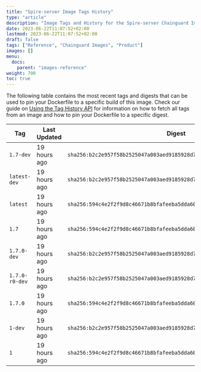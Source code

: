 ```yaml
---
title: "Spire-server Image Tags History"
type: "article"
description: "Image Tags and History for the Spire-server Chainguard Image"
date: 2023-06-22T11:07:52+02:00
lastmod: 2023-06-22T11:07:52+02:00
draft: false
tags: ["Reference", "Chainguard Images", "Product"]
images: []
menu:
  docs:
    parent: "images-reference"
weight: 700
toc: true
---
```


The following table contains the most recent tags and digests that can be used to pin your Dockerfile to a specific build of this image. Check our guide on [Using the Tag History API](/chainguard/chainguard-images/using-the-tag-history-api/) for information on how to fetch all tags from an image and how to pin your Dockerfile to a specific digest.

| Tag            | Last Updated | Digest                                                                    |
|----------------|--------------|---------------------------------------------------------------------------|
| `1.7-dev`      | 19 hours ago | `sha256:b2c2e957f58b2525047a003aed9185928d7336266da128244d3f124b04364404` |
| `latest-dev`   | 19 hours ago | `sha256:b2c2e957f58b2525047a003aed9185928d7336266da128244d3f124b04364404` |
| `latest`       | 19 hours ago | `sha256:594c4e2f2f9d8c46671b8bfafeeba5dda6092deabb5b9e6c19db0d0cae122e28` |
| `1.7`          | 19 hours ago | `sha256:594c4e2f2f9d8c46671b8bfafeeba5dda6092deabb5b9e6c19db0d0cae122e28` |
| `1.7.0-dev`    | 19 hours ago | `sha256:b2c2e957f58b2525047a003aed9185928d7336266da128244d3f124b04364404` |
| `1.7.0-r0-dev` | 19 hours ago | `sha256:b2c2e957f58b2525047a003aed9185928d7336266da128244d3f124b04364404` |
| `1.7.0`        | 19 hours ago | `sha256:594c4e2f2f9d8c46671b8bfafeeba5dda6092deabb5b9e6c19db0d0cae122e28` |
| `1-dev`        | 19 hours ago | `sha256:b2c2e957f58b2525047a003aed9185928d7336266da128244d3f124b04364404` |
| `1`            | 19 hours ago | `sha256:594c4e2f2f9d8c46671b8bfafeeba5dda6092deabb5b9e6c19db0d0cae122e28` |
